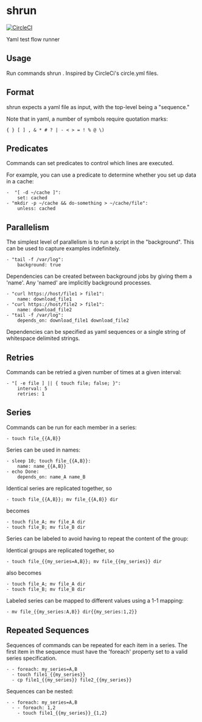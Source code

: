 # shrun

[![CircleCI](https://circleci.com/gh/Nextdoor/shrun.svg?style=svg)](https://circleci.com/gh/Nextdoor/shrun)

Yaml test flow runner

## Usage

Run commands shrun <file>.  Inspired by CircleCi's circle.yml files.

## Format

shrun expects a yaml file as input, with the top-level being a
"sequence."  

Note that in yaml, a number of symbols require quotation marks:

`{ } [ ] , & * # ? | - < > = ! % @ \)`

## Predicates

Commands can set predicates to control which lines are executed.

For example, you can use a predicate to determine whether you set up 
data in a cache:
```
-  "[ -d ~/cache ]":
    set: cached
- "mkdir -p ~/cache && do-something > ~/cache/file":
    unless: cached
```

## Parallelism

The simplest level of parallelism is to run a script in the
"background".  This can be used to capture examples indefinitely.

```
- "tail -f /var/log":
    background: true
```

Dependencies can be created between background jobs by giving them a
'name'.  Any 'named' are implicitly background processes.

```
- "curl https://host/file1 > file1":
    name: download_file1
- "curl https://host/file2 > file1":
    name: download_file2
- "tail -f /var/log":
    depends_on: download_file1 download_file2
```

Dependencies can be specified as yaml sequences or a single string of
whitespace delimited strings.

## Retries

Commands can be retried a given number of times at a given interval:

```
- "[ -e file ] || { touch file; false; }":
    interval: 5
    retries: 1
```

## Series

Commands can be run for each member in a series:

```
- touch file_{{A,B}}
```

Series can be used in names:


```
- sleep 10; touch file_{{A,B}}:
    name: name_{{A,B}}
- echo Done:
    depends_on: name_A name_B
```

Identical series are replicated together, so

```
- touch file_{{A,B}}; mv file_{{A,B}} dir
```

becomes

```
- touch file_A; mv file_A dir
- touch file_B; mv file_B dir
```

Series can be labeled to avoid having to repeat the content of the group:

Identical groups are replicated together, so

```
- touch file_{{my_series=A,B}}; mv file_{{my_series}} dir
```

also becomes

```
- touch file_A; mv file_A dir
- touch file_B; mv file_B dir
```

Labeled series can be mapped to different values using a 1-1 mapping:

```
- mv file_{{my_series:A,B}} dir{{my_series:1,2}}
```

## Repeated Sequences

Sequences of commands can be repeated for each item in a series.  The first item
 in the sequence must have the 'foreach' property set to a valid series specification.
 
```
- - foreach: my_series=A,B
  - touch file1_{{my_series}}
  - cp file1_{{my_series}} file2_{{my_series}}
```

Sequences can be nested:
 
```
- - foreach: my_series=A,B
  - - foreach: 1,2 
    - touch file1_{{my_series}}_{1,2}
```
